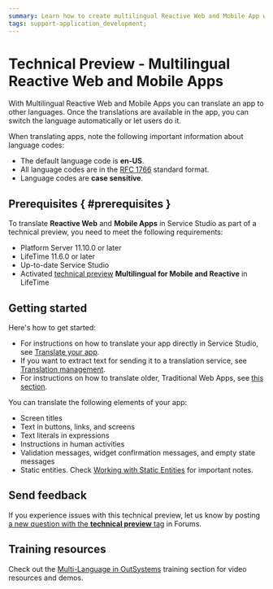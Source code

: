 ```yaml
---
summary: Learn how to create multilingual Reactive Web and Mobile App with OutSystems. This feature is a technical preview.
tags: support-application_development;
---
```


# Technical Preview - Multilingual Reactive Web and Mobile Apps

With Multilingual Reactive Web and Mobile Apps you can translate an app to other languages. Once the translations are available in the app, you can switch the language automatically or let users do it.

<div class="info" markdown="1">

When translating apps, note the following important information about language codes:

* The default language code is **en-US**.
* All language codes are in the [RFC 1766](https://tools.ietf.org/html/rfc1766) standard format.
* Language codes are **case sensitive**.

</div>

## Prerequisites { #prerequisites }

To translate **Reactive Web** and **Mobile Apps** in Service Studio as part of a technical preview, you need to meet the following requirements:

* Platform Server 11.10.0 or later
* LifeTime 11.6.0 or later
* Up-to-date Service Studio
* Activated [technical preview](https://success.outsystems.com/Support/Enterprise_Customers/Upgrading/Technical_Preview_features) **Multilingual for Mobile and Reactive** in LifeTime

## Getting started

Here's how to get started:

* For instructions on how to translate your app directly in Service Studio, see [Translate your app](translate-your-app.md).
* If you want to extract text for sending it to a translation service, see [Translation management](translation-management.md).
* For instructions on how to translate older, Traditional Web Apps, see [this section](../multilingual/intro.md).

You can translate the following elements of your app:

* Screen titles
* Text in buttons, links, and screens
* Text literals in expressions
* Instructions in human activities
* Validation messages, widget confirmation messages, and empty state messages
* Static entities. Check [Working with Static Entities](translate-your-app.md#working-with-static-entities) for important notes.

## Send feedback

If you experience issues with this technical preview, let us know by posting [a new question with the **technical preview** tag](https://www.outsystems.com/forums/tag/6875/technical-preview/) in Forums.

## Training resources

Check out the [Multi-Language in OutSystems](https://www.outsystems.com/training/courses/182/multi-language-in-outsystems/) training section for video resources and demos. 
